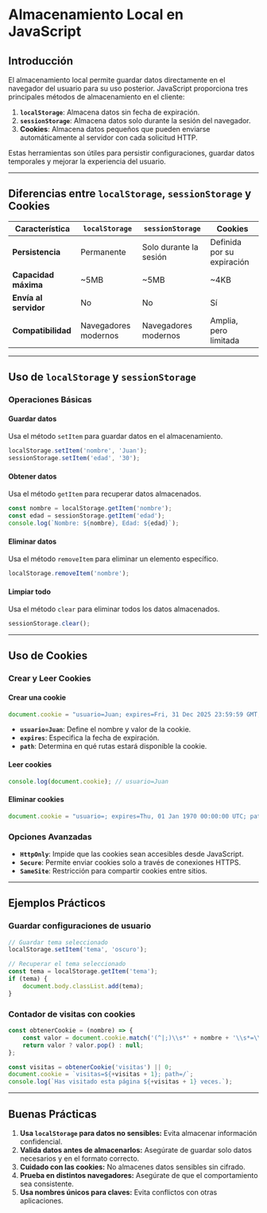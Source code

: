 # Almacenamiento Local en JavaScript

## Introducción

El almacenamiento local permite guardar datos directamente en el navegador del usuario para su uso posterior. JavaScript proporciona tres principales métodos de almacenamiento en el cliente:

1. **`localStorage`**: Almacena datos sin fecha de expiración.
2. **`sessionStorage`**: Almacena datos solo durante la sesión del navegador.
3. **Cookies**: Almacena datos pequeños que pueden enviarse automáticamente al servidor con cada solicitud HTTP.

Estas herramientas son útiles para persistir configuraciones, guardar datos temporales y mejorar la experiencia del usuario.

---

## Diferencias entre `localStorage`, `sessionStorage` y Cookies

| Característica          | `localStorage`               | `sessionStorage`             | Cookies                       |
|-------------------------|------------------------------|------------------------------|-------------------------------|
| **Persistencia**        | Permanente                   | Solo durante la sesión       | Definida por su expiración    |
| **Capacidad máxima**    | ~5MB                         | ~5MB                         | ~4KB                          |
| **Envía al servidor**   | No                           | No                           | Sí                            |
| **Compatibilidad**      | Navegadores modernos         | Navegadores modernos         | Amplia, pero limitada         |

---

## Uso de `localStorage` y `sessionStorage`

### Operaciones Básicas

#### Guardar datos
Usa el método `setItem` para guardar datos en el almacenamiento.
```javascript
localStorage.setItem('nombre', 'Juan');
sessionStorage.setItem('edad', '30');
```

#### Obtener datos
Usa el método `getItem` para recuperar datos almacenados.
```javascript
const nombre = localStorage.getItem('nombre');
const edad = sessionStorage.getItem('edad');
console.log(`Nombre: ${nombre}, Edad: ${edad}`);
```

#### Eliminar datos
Usa el método `removeItem` para eliminar un elemento específico.
```javascript
localStorage.removeItem('nombre');
```

#### Limpiar todo
Usa el método `clear` para eliminar todos los datos almacenados.
```javascript
sessionStorage.clear();
```

---

## Uso de Cookies

### Crear y Leer Cookies

#### Crear una cookie
```javascript
document.cookie = "usuario=Juan; expires=Fri, 31 Dec 2025 23:59:59 GMT; path=/";
```
- **`usuario=Juan`**: Define el nombre y valor de la cookie.
- **`expires`**: Especifica la fecha de expiración.
- **`path`**: Determina en qué rutas estará disponible la cookie.

#### Leer cookies
```javascript
console.log(document.cookie); // usuario=Juan
```

#### Eliminar cookies
```javascript
document.cookie = "usuario=; expires=Thu, 01 Jan 1970 00:00:00 UTC; path=/";
```

### Opciones Avanzadas

- **`HttpOnly`**: Impide que las cookies sean accesibles desde JavaScript.
- **`Secure`**: Permite enviar cookies solo a través de conexiones HTTPS.
- **`SameSite`**: Restricción para compartir cookies entre sitios.

---

## Ejemplos Prácticos

### Guardar configuraciones de usuario
```javascript
// Guardar tema seleccionado
localStorage.setItem('tema', 'oscuro');

// Recuperar el tema seleccionado
const tema = localStorage.getItem('tema');
if (tema) {
    document.body.classList.add(tema);
}
```

### Contador de visitas con cookies
```javascript
const obtenerCookie = (nombre) => {
    const valor = document.cookie.match('(^|;)\\s*' + nombre + '\\s*=\\s*([^;]+)');
    return valor ? valor.pop() : null;
};

const visitas = obtenerCookie('visitas') || 0;
document.cookie = `visitas=${+visitas + 1}; path=/`;
console.log(`Has visitado esta página ${+visitas + 1} veces.`);
```

---

## Buenas Prácticas

1. **Usa `localStorage` para datos no sensibles:** Evita almacenar información confidencial.
2. **Valida datos antes de almacenarlos:** Asegúrate de guardar solo datos necesarios y en el formato correcto.
3. **Cuidado con las cookies:** No almacenes datos sensibles sin cifrado.
4. **Prueba en distintos navegadores:** Asegúrate de que el comportamiento sea consistente.
5. **Usa nombres únicos para claves:** Evita conflictos con otras aplicaciones.